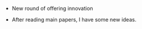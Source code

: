 <!-- 1404-07-07 -->
- New round of offering innovation 
<!-- 1404-05-28 -->
- After reading main papers, I have some new ideas.
